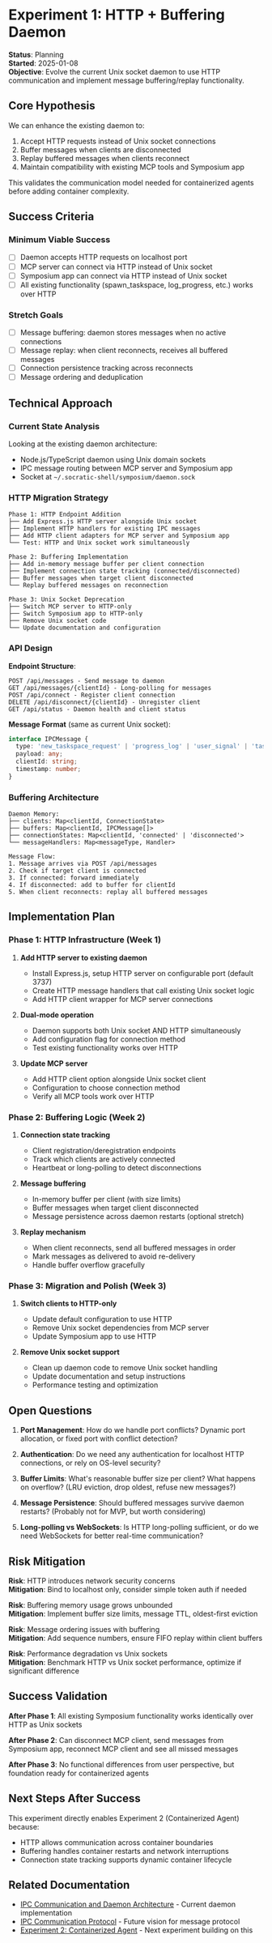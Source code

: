 # Experiment 1: HTTP + Buffering Daemon

**Status**: Planning  
**Started**: 2025-01-08  
**Objective**: Evolve the current Unix socket daemon to use HTTP communication and implement message buffering/replay functionality.

## Core Hypothesis

We can enhance the existing daemon to:
1. Accept HTTP requests instead of Unix socket connections
2. Buffer messages when clients are disconnected  
3. Replay buffered messages when clients reconnect
4. Maintain compatibility with existing MCP tools and Symposium app

This validates the communication model needed for containerized agents before adding container complexity.

## Success Criteria

### Minimum Viable Success
- [ ] Daemon accepts HTTP requests on localhost port
- [ ] MCP server can connect via HTTP instead of Unix socket
- [ ] Symposium app can connect via HTTP instead of Unix socket  
- [ ] All existing functionality (spawn_taskspace, log_progress, etc.) works over HTTP

### Stretch Goals
- [ ] Message buffering: daemon stores messages when no active connections
- [ ] Message replay: when client reconnects, receives all buffered messages
- [ ] Connection persistence tracking across reconnects
- [ ] Message ordering and deduplication

## Technical Approach

### Current State Analysis
Looking at the existing daemon architecture:
- Node.js/TypeScript daemon using Unix domain sockets
- IPC message routing between MCP server and Symposium app
- Socket at `~/.socratic-shell/symposium/daemon.sock`

### HTTP Migration Strategy
```
Phase 1: HTTP Endpoint Addition
├── Add Express.js HTTP server alongside Unix socket
├── Implement HTTP handlers for existing IPC messages
├── Add HTTP client adapters for MCP server and Symposium app
└── Test: HTTP and Unix socket work simultaneously

Phase 2: Buffering Implementation  
├── Add in-memory message buffer per client connection
├── Implement connection state tracking (connected/disconnected)
├── Buffer messages when target client disconnected
└── Replay buffered messages on reconnection

Phase 3: Unix Socket Deprecation
├── Switch MCP server to HTTP-only
├── Switch Symposium app to HTTP-only  
├── Remove Unix socket code
└── Update documentation and configuration
```

### API Design

**Endpoint Structure**:
```
POST /api/messages - Send message to daemon
GET /api/messages/{clientId} - Long-polling for messages
POST /api/connect - Register client connection
DELETE /api/disconnect/{clientId} - Unregister client
GET /api/status - Daemon health and client status
```

**Message Format** (same as current Unix socket):
```typescript
interface IPCMessage {
  type: 'new_taskspace_request' | 'progress_log' | 'user_signal' | 'taskspace_updated';
  payload: any;
  clientId: string;
  timestamp: number;
}
```

### Buffering Architecture
```
Daemon Memory:
├── clients: Map<clientId, ConnectionState>
├── buffers: Map<clientId, IPCMessage[]> 
├── connectionStates: Map<clientId, 'connected' | 'disconnected'>
└── messageHandlers: Map<messageType, Handler>

Message Flow:
1. Message arrives via POST /api/messages
2. Check if target client is connected
3. If connected: forward immediately
4. If disconnected: add to buffer for clientId
5. When client reconnects: replay all buffered messages
```

## Implementation Plan

### Phase 1: HTTP Infrastructure (Week 1)
1. **Add HTTP server to existing daemon**
   - Install Express.js, setup HTTP server on configurable port (default 3737)  
   - Create HTTP message handlers that call existing Unix socket logic
   - Add HTTP client wrapper for MCP server connections

2. **Dual-mode operation**  
   - Daemon supports both Unix socket AND HTTP simultaneously
   - Add configuration flag for connection method
   - Test existing functionality works over HTTP

3. **Update MCP server**
   - Add HTTP client option alongside Unix socket client
   - Configuration to choose connection method
   - Verify all MCP tools work over HTTP

### Phase 2: Buffering Logic (Week 2)  
1. **Connection state tracking**
   - Client registration/deregistration endpoints
   - Track which clients are actively connected
   - Heartbeat or long-polling to detect disconnections

2. **Message buffering**
   - In-memory buffer per client (with size limits)  
   - Buffer messages when target client disconnected
   - Message persistence across daemon restarts (optional stretch)

3. **Replay mechanism**
   - When client reconnects, send all buffered messages in order
   - Mark messages as delivered to avoid re-delivery
   - Handle buffer overflow gracefully

### Phase 3: Migration and Polish (Week 3)
1. **Switch clients to HTTP-only**
   - Update default configuration to use HTTP
   - Remove Unix socket dependencies from MCP server
   - Update Symposium app to use HTTP

2. **Remove Unix socket support**
   - Clean up daemon code to remove Unix socket handling
   - Update documentation and setup instructions
   - Performance testing and optimization

## Open Questions

1. **Port Management**: How do we handle port conflicts? Dynamic port allocation, or fixed port with conflict detection?

2. **Authentication**: Do we need any authentication for localhost HTTP connections, or rely on OS-level security?

3. **Buffer Limits**: What's reasonable buffer size per client? What happens on overflow? (LRU eviction, drop oldest, refuse new messages?)

4. **Message Persistence**: Should buffered messages survive daemon restarts? (Probably not for MVP, but worth considering)

5. **Long-polling vs WebSockets**: Is HTTP long-polling sufficient, or do we need WebSockets for better real-time communication?

## Risk Mitigation

**Risk**: HTTP introduces network security concerns  
**Mitigation**: Bind to localhost only, consider simple token auth if needed

**Risk**: Buffering memory usage grows unbounded  
**Mitigation**: Implement buffer size limits, message TTL, oldest-first eviction

**Risk**: Message ordering issues with buffering  
**Mitigation**: Add sequence numbers, ensure FIFO replay within client buffers

**Risk**: Performance degradation vs Unix sockets  
**Mitigation**: Benchmark HTTP vs Unix socket performance, optimize if significant difference

## Success Validation

**After Phase 1**: All existing Symposium functionality works identically over HTTP as Unix sockets

**After Phase 2**: Can disconnect MCP client, send messages from Symposium app, reconnect MCP client and see all missed messages

**After Phase 3**: No functional differences from user perspective, but foundation ready for containerized agents

## Next Steps After Success

This experiment directly enables Experiment 2 (Containerized Agent) because:
- HTTP allows communication across container boundaries
- Buffering handles container restarts and network interruptions  
- Connection state tracking supports dynamic container lifecycle

## Related Documentation

- [IPC Communication and Daemon Architecture](../../design/daemon.md) - Current daemon implementation
- [IPC Communication Protocol](../architecture/ipc-protocol.md) - Future vision for message protocol
- [Experiment 2: Containerized Agent](./experiment-2-containerized-agent.md) - Next experiment building on this
